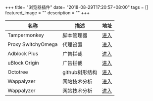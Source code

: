 +++
title= "浏览器插件"
date= "2018-08-29T17:20:57+08:00"
tags = []
featured_image = ""
description = ""
+++


|名称             |描述             |地址             |
|-----------------|-----------------|-----------------|
|Tampermonkey|脚本管理器|[进入](https://tampermonkey.net/)|
|Proxy SwitchyOmega|代理设置|[进入](https://www.switchyomega.com/)|
|Adblock Plus|广告拦截|[进入](https://adblockplus.org/)|
|uBlock Origin|广告拦截|[进入](https://github.com/gorhill/uBlock#ublock-origin)|
|Octotree|github树形结构|[进入](https://github.com/buunguyen/octotree)|
|Wappalyzer|网站技术分析|[进入](https://www.wappalyzer.com/)|
|Wappalyzer|网站技术分析|[进入](https://www.wappalyzer.com/)|


